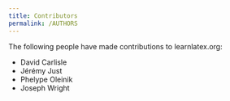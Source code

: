 ```yaml
---
title: Contributors
permalink: /AUTHORS
---
```


The following people have made contributions to learnlatex.org:


- David Carlisle
- Jérémy Just
- Phelype Oleinik
- Joseph Wright
